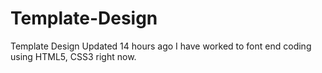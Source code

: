 # Template-Design
Template Design  Updated 14 hours ago I have worked to font end coding using HTML5, CSS3 right now.

